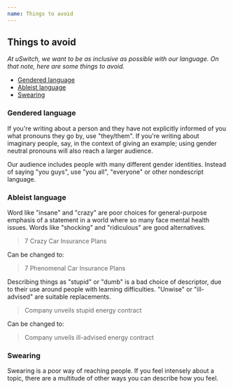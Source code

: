 ```yaml
---
name: Things to avoid
---
```


## Things to avoid

*At uSwitch, we want to be as inclusive as possible with our language. On that
note, here are some things to avoid.*

<ul class='table-of-contents'>
  <li><a href="#Gendered language">Gendered language</a></li>
  <li><a href="#Ableist language">Ableist language</a></li>
  <li><a href="#Swearing">Swearing</a></li>
</ul>

<span id="Gendered language"></span>
### Gendered language

If you're writing about a person and they have not explicitly informed of you
what pronouns they go by, use "they/them". If you're writing about imaginary
people, say, in the context of giving an example; using gender neutral pronouns
will also reach a larger audience.

Our audience includes people with many different gender identities. Instead of
saying "you guys", use "you all", "everyone" or other nondescript language.

<span id="Ableist language"></span>
### Ableist language

Word like "insane" and "crazy" are poor choices for general-purpose emphasis of
a statement in a world where so many face mental health issues. Words like
"shocking" and "ridiculous" are good alternatives.

<blockquote>7 Crazy Car Insurance Plans</blockquote>

Can be changed to:

<blockquote>7 Phenomenal Car Insurance Plans</blockquote>

Describing things as "stupid" or "dumb" is a bad choice of descriptor, due to
their use around people with learning difficulties. "Unwise" or "ill-advised"
are suitable replacements.

<blockquote>Company unveils stupid energy contract</blockquote>

Can be changed to:

<blockquote>Company unveils ill-advised energy contract</blockquote>

<span id="Swearing"></span>
### Swearing

Swearing is a poor way of reaching people. If you feel intensely about
a topic, there are a multitude of other ways you can describe how you feel.
